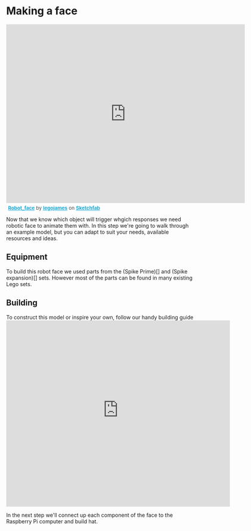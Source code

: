 # Making a face

<div class="sketchfab-embed-wrapper">
    <iframe title="A 3D model" width="640" height="480" src="https://sketchfab.com/models/d0e78282ad3c4436a2ac7a5326983d8b/embed?autospin=0.2&amp;autostart=1&amp;ui_controls=1&amp;ui_infos=1&amp;ui_inspector=1&amp;ui_stop=1&amp;ui_watermark=1&amp;ui_watermark_link=1" frameborder="0" allow="autoplay; fullscreen; vr" mozallowfullscreen="true" webkitallowfullscreen="true"></iframe>
    <p style="font-size: 13px; font-weight: normal; margin: 5px; color: #4A4A4A;">
        <a href="https://sketchfab.com/3d-models/robot-face-d0e78282ad3c4436a2ac7a5326983d8b?utm_medium=embed&utm_source=website&utm_campaign=share-popup" target="_blank" style="font-weight: bold; color: #1CAAD9;">Robot_face</a>
        by <a href="https://sketchfab.com/legojames?utm_medium=embed&utm_source=website&utm_campaign=share-popup" target="_blank" style="font-weight: bold; color: #1CAAD9;">legojames</a>
        on <a href="https://sketchfab.com?utm_medium=embed&utm_source=website&utm_campaign=share-popup" target="_blank" style="font-weight: bold; color: #1CAAD9;">Sketchfab</a>
    </p>
</div>


Now that we know which object will trigger whgich responses we need robotic face to animate them with. In this step we're going to walk through an example model, but you can adapt to suit your needs, available resources and ideas.


## Equipment 
To build this robot face we used parts from the (Spike Prime)[] and (Spike expansion)[] sets. However most of the parts can be found in many existing Lego sets.

## Building
To construct this model or inspire your own, follow our handy building guide
<embed src="https://raspberrypi-education.s3-eu-west-1.amazonaws.com/shortcake/robot_face/Robot_face.pdf" width="600" height="500" alt="pdf" pluginspage="http://www.adobe.com/products/acrobat/readstep2.html">


In the next step we'll connect up each component of the face to the Raspberry Pi computer and build hat.
